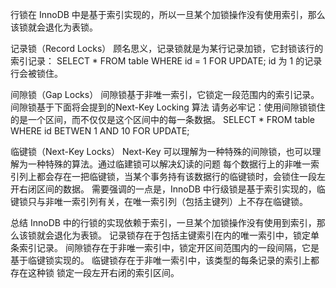 行锁在 InnoDB 中是基于索引实现的，所以一旦某个加锁操作没有使用索引，那么该锁就会退化为表锁。

记录锁（Record Locks）
顾名思义，记录锁就是为某行记录加锁，它封锁该行的索引记录：
SELECT * FROM table WHERE id = 1 FOR UPDATE;
id 为 1 的记录行会被锁住。


间隙锁（Gap Locks）
间隙锁基于非唯一索引，它锁定一段范围内的索引记录。间隙锁基于下面将会提到的Next-Key Locking 算法
请务必牢记：使用间隙锁锁住的是一个区间，而不仅仅是这个区间中的每一条数据。
SELECT * FROM table WHERE id BETWEN 1 AND 10 FOR UPDATE;


临键锁（Next-Key Locks）
Next-Key 可以理解为一种特殊的间隙锁，也可以理解为一种特殊的算法。通过临建锁可以解决幻读的问题
每个数据行上的非唯一索引列上都会存在一把临键锁，当某个事务持有该数据行的临键锁时，会锁住一段左开右闭区间的数据。
需要强调的一点是，InnoDB 中行级锁是基于索引实现的，临键锁只与非唯一索引列有关，在唯一索引列（包括主键列）上不存在临键锁。



总结
InnoDB 中的行锁的实现依赖于索引，一旦某个加锁操作没有使用到索引，那么该锁就会退化为表锁。
记录锁存在于包括主键索引在内的唯一索引中，锁定单条索引记录。
间隙锁存在于非唯一索引中，锁定开区间范围内的一段间隔，它是基于临键锁实现的。
临键锁存在于非唯一索引中，该类型的每条记录的索引上都存在这种锁 锁定一段左开右闭的索引区间。
